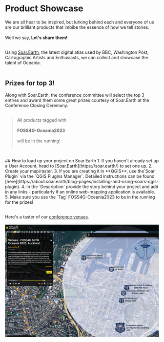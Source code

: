 # Product Showcase

We are all hear to be inspired, but lurking behind each and everyone of us are our brilliant products that imbibe the essence of how we tell stories. 
<br /><br />
Well we say, **Let's share them!**<br /><br />

Using [Soar.Earth](https://soar.earth/), the latest digital atlas used by BBC, Washington Post, Cartographic Artists and Enthusiasts, we can collect and showcase the talent of Oceania. <br /><br />
## Prizes for top 3!
Along with Soar.Earth, the conference committee will select the top 3 entries and award them some great prizes courtesy of Soar.Earth at the Conference Closing Ceremony. <br /><br />

> All products tagged with <br /><br />
>  **FOSS4G-Oceania2023** <br /><br /> 
> will be in the running! <br /><br />


<br />
## How to load up your project on Soar.Earth
1. If you haven't already set up a User Account, head to [Soar.Earth](https://soar.earth/) to set one up.
2. Create your map/raster.
3. If you are creating it in **QGIS**, use the`Soar Plugin` via the `QGIS Plugins Manager`. Detailed instructions can be found [here](https://about.soar.earth/blog-pages/installing-and-using-soars-qgis-plugin).
4. In the `Description` provide the story behind your project and add in any links - particularly if an online web-mapping application is available.
5. Make sure you use the `Tag` FOSS4G-Oceania2023 to be in the running for the prizes!
<br /><br />

Here's a taster of our [conference venues](https://soar.earth/maps/15722?pos=-36.84547055637228%2C174.76608946499994%2C16.06).<br /><br />
![Conference Venues](/imgs/venues-map.png)
<br />


